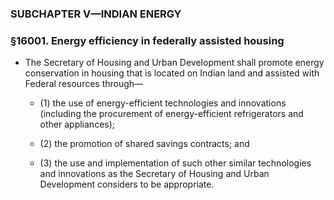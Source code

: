 ### SUBCHAPTER V—INDIAN ENERGY

### §16001. Energy efficiency in federally assisted housing
* The Secretary of Housing and Urban Development shall promote energy conservation in housing that is located on Indian land and assisted with Federal resources through—

  * (1) the use of energy-efficient technologies and innovations (including the procurement of energy-efficient refrigerators and other appliances);

  * (2) the promotion of shared savings contracts; and

  * (3) the use and implementation of such other similar technologies and innovations as the Secretary of Housing and Urban Development considers to be appropriate.